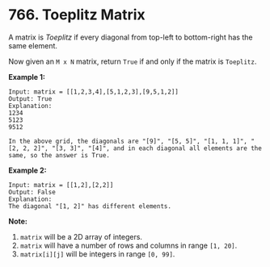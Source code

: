 # 766. Toeplitz Matrix

A matrix is _Toeplitz_ if every diagonal from top-left to bottom-right has the same element.

Now given an `M x N` matrix, return `True` if and only if the matrix is `Toeplitz`.
 

**Example 1:**
 
    Input: matrix = [[1,2,3,4],[5,1,2,3],[9,5,1,2]]
    Output: True
    Explanation:
    1234
    5123
    9512
 
    In the above grid, the diagonals are "[9]", "[5, 5]", "[1, 1, 1]", "[2, 2, 2]", "[3, 3]", "[4]", and in each diagonal all elements are the same, so the answer is True.

**Example 2:**
 
    Input: matrix = [[1,2],[2,2]]
    Output: False
    Explanation:
    The diagonal "[1, 2]" has different elements.

**Note:**

1. `matrix` will be a 2D array of integers.
2. `matrix` will have a number of rows and columns in range `[1, 20]`.
3. `matrix[i][j]` will be integers in range `[0, 99]`.
